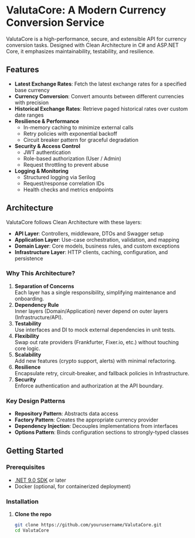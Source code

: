 # ValutaCore: A Modern Currency Conversion Service

ValutaCore is a high-performance, secure, and extensible API for currency conversion tasks. Designed with Clean Architecture in C# and ASP.NET Core, it emphasizes maintainability, testability, and resilience.

## Features

- **Latest Exchange Rates**: Fetch the latest exchange rates for a specified base currency
- **Currency Conversion**: Convert amounts between different currencies with precision
- **Historical Exchange Rates**: Retrieve paged historical rates over custom date ranges
- **Resilience & Performance**
    - In-memory caching to minimize external calls
    - Retry policies with exponential backoff
    - Circuit breaker pattern for graceful degradation
- **Security & Access Control**
    - JWT authentication
    - Role-based authorization (User / Admin)
    - Request throttling to prevent abuse
- **Logging & Monitoring**
    - Structured logging via Serilog
    - Request/response correlation IDs
    - Health checks and metrics endpoints

## Architecture

ValutaCore follows Clean Architecture with these layers:

- **API Layer**: Controllers, middleware, DTOs and Swagger setup
- **Application Layer**: Use-case orchestration, validation, and mapping
- **Domain Layer**: Core models, business rules, and custom exceptions
- **Infrastructure Layer**: HTTP clients, caching, configuration, and persistence

### Why This Architecture?

1. **Separation of Concerns**  
   Each layer has a single responsibility, simplifying maintenance and onboarding.
2. **Dependency Rule**  
   Inner layers (Domain/Application) never depend on outer layers (Infrastructure/API).
3. **Testability**  
   Use interfaces and DI to mock external dependencies in unit tests.
4. **Flexibility**  
   Swap out rate providers (Frankfurter, Fixer.io, etc.) without touching core logic.
5. **Scalability**  
   Add new features (crypto support, alerts) with minimal refactoring.
6. **Resilience**  
   Encapsulate retry, circuit-breaker, and fallback policies in Infrastructure.
7. **Security**  
   Enforce authentication and authorization at the API boundary.

### Key Design Patterns

- **Repository Pattern**: Abstracts data access
- **Factory Pattern**: Creates the appropriate currency provider
- **Dependency Injection**: Decouples implementations from interfaces
- **Options Pattern**: Binds configuration sections to strongly-typed classes

## Getting Started

### Prerequisites

- [.NET 9.0 SDK](https://dotnet.microsoft.com/) or later
- Docker (optional, for containerized deployment)

### Installation

1. **Clone the repo**
   ```bash
   git clone https://github.com/yourusername/ValutaCore.git
   cd ValutaCore
